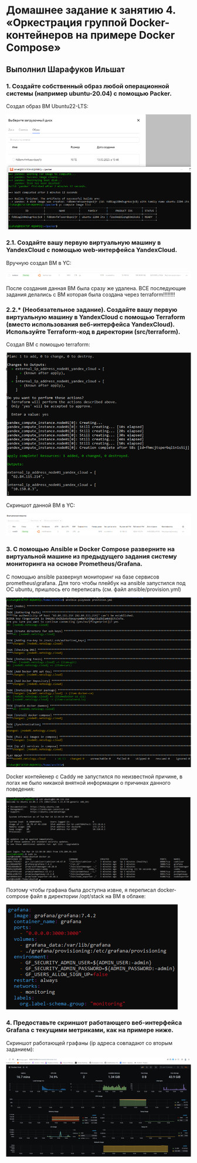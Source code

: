 # Домашнее задание к занятию 4. «Оркестрация группой Docker-контейнеров на примере Docker Compose»

## Выполнил Шарафуков Ильшат

### 1. Создайте собственный образ любой операционной системы (например ubuntu-20.04) с помощью Packer.

Создал образ ВМ Ubuntu22-LTS:

![packer_ubuntu.png](img/1_1.png)

### 2.1. Создайте вашу первую виртуальную машину в YandexCloud с помощью web-интерфейса YandexCloud.

Вручную создал ВМ в YC:

![ubuntu_yc.png](img/2_1.png)

После создания данная ВМ была сразу же удалена. ВСЕ последующие задания делались с ВМ которая была создана через terraform!!!!!!!!

### 2.2.* (Необязательное задание). Создайте вашу первую виртуальную машину в YandexCloud с помощью Terraform (вместо использования веб-интерфейса YandexCloud). Используйте Terraform-код в директории (src/terraform).

Создал ВМ с помощью terraform: 

![terraform_apply.png](img/2_2.png)

Скриншот данной ВМ в YC:

![terraform_vm_create.png](img/2_3.png)


### 3. С помощью Ansible и Docker Compose разверните на виртуальной машине из предыдущего задания систему мониторинга на основе Prometheus/Grafana.

С помощью ansible развернул мониторинг на базе сервисов prometheus\grafana. Для того чтобы плейбук на ansible запустился под ОС ubuntu, пришлось его переписать (см. файл ansible/provision.yml)

![ansible_playbook.png](img/3_1.png)

Docker контейенер с Caddy не запустился по неизвестной причине, в логах не было никакой внятной информации о причинах данного поведения:

![docker_ps.png](img/3_2.png)

Поэтому чтобы графана была доступна извне, я переписал docker-compose файл в директории /opt/stack на ВМ в облаке:

![docker-compose_file.png](img/3_4.png)

### 4. Предоставьте скриншот работающего веб-интерфейса Grafana с текущими метриками, как на примере ниже.

Скриншот работающей графаны (ip адреса совпадают со вторым заданием):

![grafana.png](img/3_3.png)
